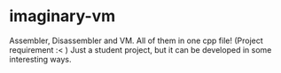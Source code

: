 # imaginary-vm
Assembler, Disassembler and VM. All of them in one cpp file! (Project requirement :&lt; ) Just a student project, but it can be developed in some interesting ways.
